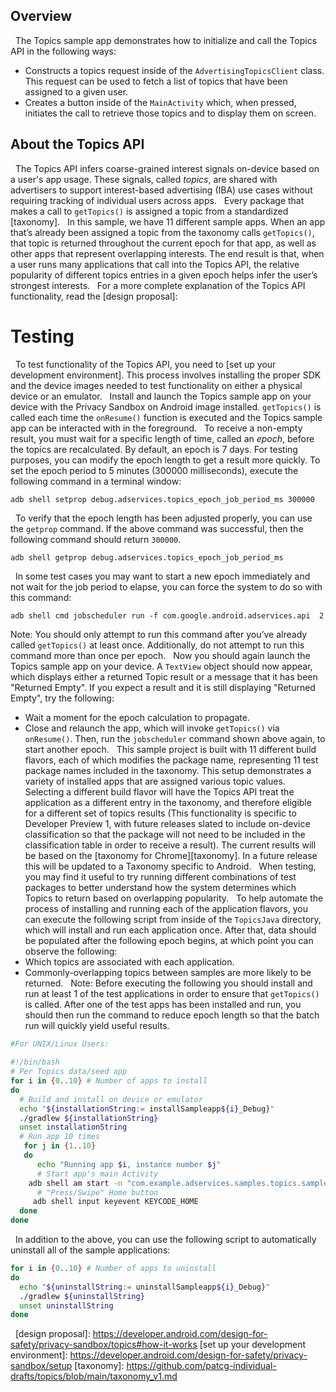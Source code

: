 ## Overview
 
The Topics sample app demonstrates how to initialize and call the Topics API in
the following ways:
 
* Constructs a topics request inside of the `AdvertisingTopicsClient` class.
  This request can be used to fetch a list of topics that have been assigned to
  a given user.
* Creates a button inside of the `MainActivity` which, when pressed,
  initiates the call to retrieve those topics and to display them on screen.
 
## About the Topics API
 
The Topics API infers coarse-grained interest signals on-device based on a
user's app usage. These signals, called _topics_, are shared with advertisers to
support interest-based advertising (IBA) use cases without requiring tracking of
individual users across apps.
 
Every package that makes a call to `getTopics()` is assigned a topic from a
standardized [taxonomy].
 
In this sample, we have 11 different sample apps. When an app that’s already
been assigned a topic from the taxonomy calls `getTopics()`, that topic is
returned throughout the current epoch for that app, as well as other apps that
represent overlapping interests. The end result is that, when a user runs many
applications that call into the Topics API, the relative popularity of different
topics entries in a given epoch helps infer the user’s strongest interests.
 
For a more complete explanation of the Topics API functionality, read the
[design proposal]:
 
# Testing
 
To test functionality of the Topics API, you need to [set up your development
environment]. This process involves installing the proper SDK and the device
images needed to test functionality on either a physical device or an emulator.
 
Install and launch the Topics sample app on your device with the Privacy Sandbox
on Android image installed. `getTopics()` is called each time the `onResume()`
function is executed and the Topics sample app can be interacted with in the
foreground.
 
To receive a non-empty result, you must wait for a specific length of time,
called an _epoch_, before the topics are recalculated. By default, an epoch is 7
days. For testing purposes, you can modify the epoch length to get a result more
quickly. To set the epoch period to 5 minutes (300000 milliseconds), execute the
following command in a terminal window:
 
``` shell
adb shell setprop debug.adservices.topics_epoch_job_period_ms 300000
```
 
To verify that the epoch length has been adjusted properly, you can use the
`getprop` command. If the above command was successful, then the following
command should return `300000`.
 
``` shell
adb shell getprop debug.adservices.topics_epoch_job_period_ms
```
 
In some test cases you may want to start a new epoch immediately and not wait
for the job period to elapse, you can force the system to do so with this
command:
 
``` shell
adb shell cmd jobscheduler run -f com.google.android.adservices.api  2
```
Note: You should only attempt to run this command after you’ve already called
`getTopics()` at least once. Additionally,  do not attempt to run this command
more than once per epoch.
 
Now you should again launch the Topics sample app on your device. A `TextView`
object should now appear, which displays either a returned Topic result or a
message that it has been "Returned Empty". If you expect a result and it is
still displaying "Returned Empty", try the following:
 
* Wait a moment for the epoch calculation to propagate.
* Close and relaunch the app, which will invoke `getTopics()` via
  `onResume()`. Then, run the `jobscheduler` command shown above again, to start
  another epoch.
 
This sample project is built with 11 different build flavors, each of which
modifies the package name, representing 11 test package names included in the
taxonomy. This setup demonstrates a variety of installed apps that are assigned
various topic values. Selecting a different build flavor will have the Topics
API treat the application as a different entry in the taxonomy, and therefore
eligible for a different set of topics results (This functionality is specific
to Developer Preview 1, with future releases slated to include on-device
classification so that the package will not need to be included in the
classification table in order to receive a result). The current results will be
based on the [taxonomy for Chrome][taxonomy]. In a future release this will be
updated to a Taxonomy specific to Android.
 
When testing, you may find it useful to try running different combinations of
test packages to better understand how the system determines which Topics to
return based on overlapping popularity.
 
To help automate the process of installing and running each of the application
flavors, you can execute the following script from inside of the `TopicsJava`
directory, which will install and run each application once. After that, data
should be populated after the following epoch begins, at which point you can
observe the following:
 
* Which topics are associated with each application.
* Commonly-overlapping topics between samples are more likely to be returned.
 
Note: Before executing the following you should install and run at least 1 of
the test applications in order to ensure that `getTopics()` is called. After one
of the test apps has been installed and run, you should then run the command to
reduce epoch length so that the batch run will quickly yield useful results.
 
``` bash
#For UNIX/Linux Users:
 
#!/bin/bash
# Per Topics data/seed app
for i in {0..10} # Number of apps to install
do
  # Build and install on device or emulator
  echo "${installationString:= installSampleapp${i}_Debug}"
  ./gradlew ${installationString}
  unset installationString
  # Run app 10 times
   for j in {1..10}
   do
      echo "Running app $i, instance number $j"
      # Start app's main Activity
	adb shell am start -n "com.example.adservices.samples.topics.sampleapp$i/com.example.adservices.samples.topics.sampleapp.MainActivity" -a android.intent.action.MAIN -c android.intent.category.LAUNCHER
      # "Press/Swipe" Home button
     adb shell input keyevent KEYCODE_HOME
  done
done
```
 
In addition to the above, you can use the following script to automatically
uninstall all of the sample applications:
 
``` bash
for i in {0..10} # Number of apps to uninstall
do
  echo "${uninstallString:= uninstallSampleapp${i}_Debug}"
  ./gradlew ${uninstallString}
  unset uninstallString
done
```
 
[design proposal]: https://developer.android.com/design-for-safety/privacy-sandbox/topics#how-it-works
[set up your development environment]: https://developer.android.com/design-for-safety/privacy-sandbox/setup
[taxonomy]: https://github.com/patcg-individual-drafts/topics/blob/main/taxonomy_v1.md
